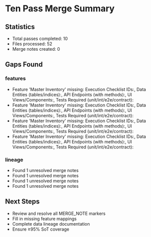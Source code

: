 # Ten Pass Merge Summary

## Statistics
- Total passes completed: 10
- Files processed: 52
- Merge notes created: 0

## Gaps Found

### features
- Feature 'Master Inventory' missing: Execution Checklist IDs:, Data Entities (tables/indices):, API Endpoints (with methods):, UI Views/Components:, Tests Required (unit/int/e2e/contract):
- Feature 'Master Inventory' missing: Execution Checklist IDs:, Data Entities (tables/indices):, API Endpoints (with methods):, UI Views/Components:, Tests Required (unit/int/e2e/contract):
- Feature 'Master Inventory' missing: Execution Checklist IDs:, Data Entities (tables/indices):, API Endpoints (with methods):, UI Views/Components:, Tests Required (unit/int/e2e/contract):
- Feature 'Master Inventory' missing: Execution Checklist IDs:, Data Entities (tables/indices):, API Endpoints (with methods):, UI Views/Components:, Tests Required (unit/int/e2e/contract):

### lineage
- Found 1 unresolved merge notes
- Found 1 unresolved merge notes
- Found 1 unresolved merge notes
- Found 1 unresolved merge notes

## Next Steps
- Review and resolve all MERGE_NOTE markers
- Fill in missing feature mappings
- Complete data lineage documentation
- Ensure ≥95% SoT coverage
